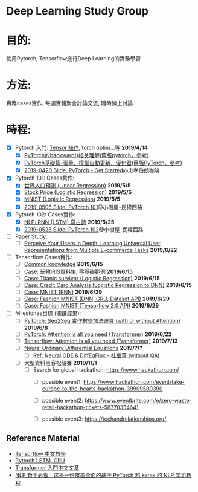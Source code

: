 # Deep Learning Study Group

# 目的:
使用Pytorch, Tensorflow進行Deep Learning的實務學習
# 方法:
實務cases實作, 每週實體聚會討論交流, 隨時線上討論.
# 時程:
+ [X] Pytorch 入門: [Tensor 操作][16], torch optim...等 **2019/4/14**
  + [X] [PyTorch的backward()相关理解(舊版pytorch，參考)][17]
  + [X] [PyTorch基礎篇-張量、模型自動更新、優化器(舊版PyTorch，參考)][18]
  + [X] [2019-0420 Slide: PyTorch - Get Started][21]@忠孝伯朗咖啡 
+ [X] Pytorch 101: Cases實作: 
  + [X] [世界人口預測 (Linear Regression)][6] **2019/5/5**
  + [X] [Stock Price (Logistic Regression)][7] **2019/5/5**
  + [X] [MNIST (Logistic Regression)][12] **2019/5/5**
  + [X] [2019-0505 Slide: PyTorch 101][23]@小樹屋-民權西路
+ [X] Pytorch 102: Cases實作: 
  + [X] [NLP: RNN (LSTM) 寫古詩][24] **2019/5/25**
  + [X] [2019-0525 Slide: PyTorch 102][25]@小樹屋-民權西路
+ [ ] Paper Study: 
  + [ ] [Perceive Your Users in Depth: Learning Universal User Representations from Multiple E-commerce Tasks][27] **2019/6/22**  
+ [ ] Tensorflow Cases實作: 
  + [ ] [Common knowledge][3] **2019/6/15**
  + [ ] [Case: 玩轉IRIS資料集, 零基礎範例][5] **2019/6/15**
  + [ ] [Case: Titanic survivor (Logistic Regression)][13] **2019/6/15**
  + [ ] [Case: Credit Card Analysis (Logistic Regression to DNN)][15] **2019/6/15**
  + [ ] [Case: MNIST (RNN)][2] **2019/6/29**
  + [ ] [Case: Fashion MNIST (DNN, GRU, Dataset API)][1] **2019/6/29**
  + [ ] [Case: Fashion MNIST (Tensorflow 2.0 API)][9] **2019/6/29**
+ [ ] Milestones目標 (關鍵成果):
  + [ ] [PyTorch: Seq2Seq 實作數學加法運算 (with or without Attention)][20] **2019/6/8**
  + [ ] [PyTorch: Attention is all you need (Transformer)][4] **2019/6/22**
  + [ ] [Tensorflow: Attention is all you need (Transformer)][8] **2019/7/13**
  + [ ] [Neural Ordinary Differential Equations][14] **2019/?/?**
    + [ ] [Ref: Neural ODE & DiffEqFlux - 杜岳華 (without QA)][22]
  + [ ] 大型資料黑客松競賽 **2019/11/1**
    + [ ] Search for global hackathon: https://www.hackathon.com/
      + [ ] possible event1: https://www.hackathon.com/event/take-europe-to-the-hearts-hackathon-39909500390
      + [ ] possible event2: https://www.eventbrite.com/e/zero-waste-retail-hackathon-tickets-58778354641
      + [ ] possible event3: https://techandrelationships.org/
  

## Reference Material
+ [Tensorflow 中文教學][10]
+ [Pytorch LSTM, GRU][19]
+ [Transformer 入門中文文章][11]
+ [NLP 新手必看！这是一份覆盖全面的基于 PyTorch 和 keras 的 NLP 学习教程][26]

[1]:https://colab.research.google.com/drive/1Nn_9cdSK9yH4nWJx-vdKat8NWnmjopu0
[2]:https://colab.research.google.com/drive/18FqI18psdH30WUJ1uPd6zVgK2AwxO_Bj
[3]:https://medium.com/the-artificial-impostor/notes-understanding-tensorflow-part-1-5f0ebb253ad4
[4]:https://github.com/jadore801120/attention-is-all-you-need-pytorch
[5]:https://www.jianshu.com/p/b86c020747f9
[6]:https://github.com/ZhiqingXiao/pytorch-book/blob/master/chapter05_linear/population.ipynb
[7]:https://github.com/ZhiqingXiao/pytorch-book/blob/master/chapter06_logistic/stock_volume.ipynb
[8]:https://github.com/princewen/tensorflow_practice/tree/master/basic/Basic-Transformer-Demo
[9]:https://www.jianshu.com/p/c7a280600da8
[10]:https://github.com/Hvass-Labs/TensorFlow-Tutorials-Chinese
[11]:https://voidism.github.io/note/2019/02/05/Transformer_Intro/
[12]:https://medium.com/jovian-io/image-classification-using-logistic-regression-in-pytorch-ebb96cc9eb79
[13]:https://codability.in/a-guide-tensorflow-logistic-regression-part-6/
[14]:https://rkevingibson.github.io/blog/neural-networks-as-ordinary-differential-equations/
[15]:https://ipythonquant.wordpress.com/2018/06/20/from-logistic-regression-in-scikit-learn-to-deep-learning-with-tensorflow-a-fraud-detection-case-study-part-iii/
[16]:https://medium.com/jovian-io/pytorch-basics-tensors-and-gradients-eb2f6e8a6eee
[17]:https://blog.csdn.net/douhaoexia/article/details/78821428
[18]:https://fgc.stpi.narl.org.tw/activity/videoDetail/4b1141305d9cd231015d9d0992ef0030
[19]:https://zhuanlan.zhihu.com/p/39191116
[20]:http://zake7749.github.io/2017/09/28/Sequence-to-Sequence-tutorial/
[21]:https://docs.google.com/presentation/d/e/2PACX-1vSVi_bYmbEMRDYON1sJJZfcG2KidmPjh-X7zeoNn7s6eidzgdJgOJevW3xxE2dhO1i6qN-OBM8tnHpq/pub?start=false&loop=false&delayms=3000
[22]:https://www.youtube.com/watch?v=hAA_AfVB89M&app=desktop
[23]:https://docs.google.com/presentation/d/e/2PACX-1vRjpbhBYS6YsE_d03gDK65cWTKFsyko_2XaOCKMYWbPnjZo8eieCExmwycm7sNCuNNb0aiofW96819z/pub?start=false&loop=false&delayms=3000
[24]:https://github.com/chenyuntc/pytorch-book/tree/master/chapter9-%E7%A5%9E%E7%BB%8F%E7%BD%91%E7%BB%9C%E5%86%99%E8%AF%97(CharRNN)
[25]:https://docs.google.com/presentation/d/e/2PACX-1vRDk0aKx6IzVRYPWpwejwoucfgBsltQ_DSF1qftvzeKUGRdmsBz6MQOdLymbP_nwdYJALhG--LvFb3o/pub?start=false&loop=false&delayms=3000
[26]:https://www.leiphone.com/news/201903/lMKp1UxI4aOprIlv.html?fbclid=IwAR3zvIi_LX5KEJR0_wi9rQdH7rI60qojvZL5Qdjd_diymQU9DzatjgsMhkk
[27]:http://delivery.acm.org/10.1145/3220000/3219828/p596-ni.pdf?ip=114.36.19.203&id=3219828&acc=OPENTOC&key=4D4702B0C3E38B35%2E4D4702B0C3E38B35%2E4D4702B0C3E38B35%2E054E54E275136550&__acm__=1559229270_eebb4e18d2fc52764722da7a634be401
